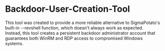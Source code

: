 # Backdoor-User-Creation-Tool
This tool was created to provide a more reliable alternative to SigmaPotato's built-in --revshell function, which doesn't always work as expected. Instead, this tool creates a persistent backdoor administrator account that guarantees both WinRM and RDP access to compromised Windows systems.
